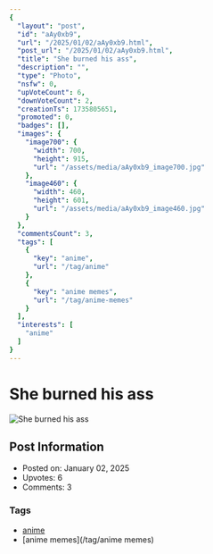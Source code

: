 ```yaml
---
{
  "layout": "post",
  "id": "aAy0xb9",
  "url": "/2025/01/02/aAy0xb9.html",
  "post_url": "/2025/01/02/aAy0xb9.html",
  "title": "She burned his ass",
  "description": "",
  "type": "Photo",
  "nsfw": 0,
  "upVoteCount": 6,
  "downVoteCount": 2,
  "creationTs": 1735805651,
  "promoted": 0,
  "badges": [],
  "images": {
    "image700": {
      "width": 700,
      "height": 915,
      "url": "/assets/media/aAy0xb9_image700.jpg"
    },
    "image460": {
      "width": 460,
      "height": 601,
      "url": "/assets/media/aAy0xb9_image460.jpg"
    }
  },
  "commentsCount": 3,
  "tags": [
    {
      "key": "anime",
      "url": "/tag/anime"
    },
    {
      "key": "anime memes",
      "url": "/tag/anime-memes"
    }
  ],
  "interests": [
    "anime"
  ]
}
---
```


# She burned his ass

![She burned his ass](/assets/media/aAy0xb9_image700.jpg)

## Post Information

- Posted on: January 02, 2025
- Upvotes: 6
- Comments: 3

### Tags

- [anime](/tag/anime)
- [anime memes](/tag/anime memes)
